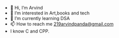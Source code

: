 - 👋 Hi, I’m Arvind 
- 👀 I’m interested in Art,books and tech
- 🌱 I’m currently learning DSA 
- 📫 How to reach me 219arvindpanda@gmail.com
- I know C and CPP.

<!---
Akp-arvind/Akp-arvind is a ✨ special ✨ repository because its `README.md` (this file) appears on your GitHub profile.
You can click the Preview link to take a look at your changes.
--->
